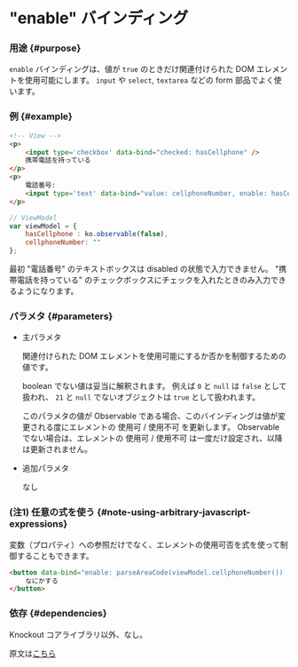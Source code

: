 # "enable" バインディング

### 用途 {#purpose}

`enable` バインディングは、値が `true`
のときだけ関連付けられた DOM エレメントを使用可能にします。
`input` や `select`, `textarea` などの form 部品でよく使います。

### 例 {#example}

```html
<!-- View -->
<p>
    <input type='checkbox' data-bind="checked: hasCellphone" />
    携帯電話を持っている
</p>
<p>
    電話番号:
    <input type='text' data-bind="value: cellphoneNumber, enable: hasCellphone" />
</p>
```

```javascript
// ViewModel
var viewModel = {
    hasCellphone : ko.observable(false),
    cellphoneNumber: ""
};
```

最初 "電話番号" のテキストボックスは disabled の状態で入力できません。
"携帯電話を持っている" のチェックボックスにチェックを入れたときのみ入力できるようになります。

### パラメタ {#parameters}

- 主パラメタ
	
	関連付けられた DOM エレメントを使用可能にするか否かを制御するための値です。
	
	boolean でない値は妥当に解釈されます。
	例えば `0` と `null` は `false` として扱われ、
	`21` と `null` でないオブジェクトは `true` として扱われます。
	
	このパラメタの値が Observable である場合、このバインディングは値が変更される度にエレメントの 使用可 / 使用不可 を更新します。
	Observable でない場合は、エレメントの 使用可 / 使用不可 は一度だけ設定され、以降は更新されません。

- 追加パラメタ

	なし

### (注1) 任意の式を使う {#note-using-arbitrary-javascript-expressions}

変数（プロパティ）への参照だけでなく、エレメントの使用可否を式を使って制御することもできます。

```html
<button data-bind="enable: parseAreaCode(viewModel.cellphoneNumber()) != '555'">
    なにかする
</button>
```

### 依存 {#dependencies}

Knockout コアライブラリ以外、なし。

<div class="tail_mini_text">原文は<a href="http://knockoutjs.com/documentation/<?php echo $identifier?>.html">こちら</a></div>